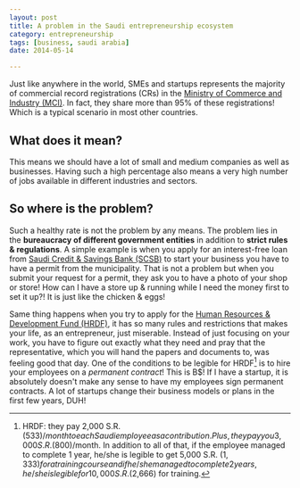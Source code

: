 ```yaml
---
layout: post
title: A problem in the Saudi entrepreneurship ecosystem
category: entrepreneurship
tags: [business, saudi arabia]
date: 2014-05-14

---
```


Just like anywhere in the world, SMEs and startups represents the majority of commercial record registrations (CRs) in the [Ministry of Commerce and Industry (MCI)](http://www.mci.gov.sa/en/Pages/Default.aspx). In fact, they share more than 95% of these registrations! Which is a typical scenario in most other countries.

What does it mean?
------------------
This means we should have a lot of small and medium companies as well as businesses. Having such a high percentage also means a very high number of jobs available in different industries and sectors.

<!--break-->

So where is the problem?
------------------------
Such a healthy rate is not the problem by any means. The problem lies in the **bureaucracy of different government entities** in addition to **strict rules & regulations**. A simple example is when you apply for an interest-free loan from [Saudi Credit & Savings Bank (SCSB)](http://www.scb.gov.sa/) to start your business you have to have a permit from the municipality. That is not a problem but when you submit your request for a permit, they ask you to have a photo of your shop or store! How can I have a store up & running while I need the money first to set it up?! It is just like the chicken & eggs!

Same thing happens when you try to apply for the [Human Resources & Development Fund (HRDF)](http://hrdf.org.sa/), it has so many rules and restrictions that makes your life, as an entrepreneur, just miserable. Instead of just focusing on your work, you have to figure out exactly what they need and pray that the representative, which you will hand the papers and documents to, was feeling good that day. One of the conditions to be legible for HRDF[^1] is to hire your employees on a *permanent contract*! This is B$! If I have a startup, it is absolutely doesn't make any sense to have my employees sign permanent contracts. A lot of startups change their business models or plans in the first few years, DUH!


[^1]: HRDF: they pay 2,000 S.R. ($533)/month to each Saudi employee as a contribution. Plus, they pay you 3,000 S.R. ($800)/month. In addition to all of that, if the employee managed to complete 1 year, he/she is legible to get 5,000 S.R. ($1,333) for a training course and if he/she managed to complete 2 years, he/she is legible for 10,000 S.R. ($2,666) for training.